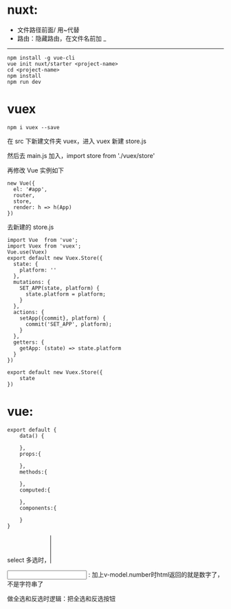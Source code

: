 # nuxt: #

- 文件路径前面/  用~代替
- 路由：隐藏路由，在文件名前加 _
----------
    npm install -g vue-cli
    vue init nuxt/starter <project-name>
    cd <project-name>
    npm install
    npm run dev

# vuex #

    npm i vuex --save

在 src 下新建文件夹 vuex，进入 vuex 新建 store.js


然后去 main.js 加入，import store from './vuex/store'


再修改 Vue 实例如下


    new Vue({
	  el: '#app',
	  router,
	  store,
	  render: h => h(App)
	})

去新建的 store.js

    import Vue  from 'vue';
	import Vuex from 'vuex';
	Vue.use(Vuex)
	export default new Vuex.Store({
	  state: {
	    platform: ''
	  },
	  mutations: {
	    SET_APP(state, platform) {
	      state.platform = platform;
	    }
	  },
	  actions: {
	    setApp({commit}, platform) {
	      commit('SET_APP', platform);
	    }
	  },
	  getters: {
	    getApp: (state) => state.platform
	  }
	})

	export default new Vuex.Store({
	    state
	})



# vue: #
    export default {
		data() {

		},
		props:{
		
		},
		methods:{
		
		},
		computed:{
		
		},
		components:{
		
		}
	}


select   多选时，<select multiple></select>

<input type="number" v-model.number="age" /> :  加上v-model.number时html返回的就是数字了，不是字符串了

做全选和反选时逻辑：把全选和反选按钮   




